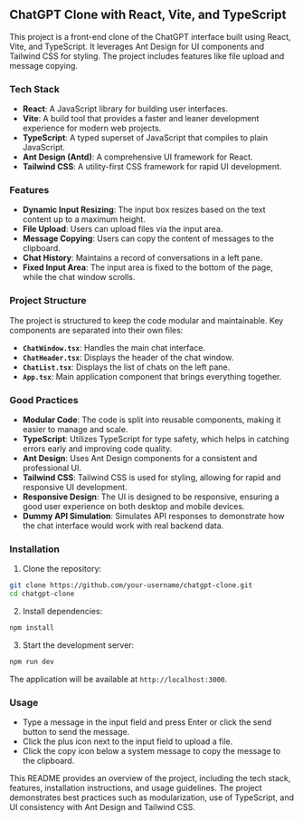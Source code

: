 ## ChatGPT Clone with React, Vite, and TypeScript

This project is a front-end clone of the ChatGPT interface built using React, Vite, and TypeScript. It leverages Ant Design for UI components and Tailwind CSS for styling. The project includes features like file upload and message copying.

### Tech Stack

- **React**: A JavaScript library for building user interfaces.
- **Vite**: A build tool that provides a faster and leaner development experience for modern web projects.
- **TypeScript**: A typed superset of JavaScript that compiles to plain JavaScript.
- **Ant Design (Antd)**: A comprehensive UI framework for React.
- **Tailwind CSS**: A utility-first CSS framework for rapid UI development.

### Features

- **Dynamic Input Resizing**: The input box resizes based on the text content up to a maximum height.
- **File Upload**: Users can upload files via the input area.
- **Message Copying**: Users can copy the content of messages to the clipboard.
- **Chat History**: Maintains a record of conversations in a left pane.
- **Fixed Input Area**: The input area is fixed to the bottom of the page, while the chat window scrolls.

### Project Structure

The project is structured to keep the code modular and maintainable. Key components are separated into their own files:

- **`ChatWindow.tsx`**: Handles the main chat interface.
- **`ChatHeader.tsx`**: Displays the header of the chat window.
- **`ChatList.tsx`**: Displays the list of chats on the left pane.
- **`App.tsx`**: Main application component that brings everything together.

### Good Practices

- **Modular Code**: The code is split into reusable components, making it easier to manage and scale.
- **TypeScript**: Utilizes TypeScript for type safety, which helps in catching errors early and improving code quality.
- **Ant Design**: Uses Ant Design components for a consistent and professional UI.
- **Tailwind CSS**: Tailwind CSS is used for styling, allowing for rapid and responsive UI development.
- **Responsive Design**: The UI is designed to be responsive, ensuring a good user experience on both desktop and mobile devices.
- **Dummy API Simulation**: Simulates API responses to demonstrate how the chat interface would work with real backend data.

### Installation

1. Clone the repository:

```bash
git clone https://github.com/your-username/chatgpt-clone.git
cd chatgpt-clone
```

2. Install dependencies:

```bash
npm install
```

3. Start the development server:

```bash
npm run dev
```

The application will be available at `http://localhost:3000`.

### Usage

- Type a message in the input field and press Enter or click the send button to send the message.
- Click the plus icon next to the input field to upload a file.
- Click the copy icon below a system message to copy the message to the clipboard.

This README provides an overview of the project, including the tech stack, features, installation instructions, and usage guidelines. The project demonstrates best practices such as modularization, use of TypeScript, and UI consistency with Ant Design and Tailwind CSS.
